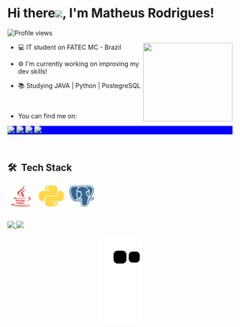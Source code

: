 <!--TITLE-->
<h1 align="left">Hi there<img src="https://raw.githubusercontent.com/kaueMarques/kaueMarques/master/hi.gif" width="30px">, I'm Matheus Rodrigues!</h1>
<p align="left"> <img src="https://komarev.com/ghpvc/?username=WhiteArct1c&color=blue" alt="Profile views" /> </p>
<img align="right" src="https://i.picasion.com/pic92/8d86492b0282ca6b25c80227e8186334.gif" width="200px" height="176px" border="0"/>


<!--PROFILE INFO-->
- 💻 IT student on FATEC MC - Brazil

- ⚙️ I'm currently working on improving my dev skills!

- 📚 Studying JAVA | Python | PostegreSQL

<br>

- You can find me on:
<p align="left" style="background:blue">
  <a href="https://twitter.com/whitearctic1" target="_blank">
    <img src="https://img.shields.io/badge/-Twitter-%230077B5?style=for-the-badge&logo=twitter&logoColor=white" target="_blank"> 
  </a>
  <a href = "mailto:matrodrigues1576@gmail.com">
     <img src="https://img.shields.io/badge/-Gmail-%23333?style=for-the-badge&logo=gmail&logoColor=white" target="_blank">
  </a>  
  <a href="https://linkedin.com/in/whitearct1c" target="_blank">
    <img src="https://img.shields.io/badge/-LinkedIn-%230077B5?style=for-the-badge&logo=linkedin&logoColor=white" target="_blank">
  </a>
  <a href="https://instagram.com/_whitearctic_" target="_blank">
    <img src="https://img.shields.io/badge/-Instagram-%23E4405F?style=for-the-badge&logo=instagram&logoColor=white" target="_blank">
  </a>
</p>

<br>

<!--TECH STACK-->
## 🛠 &nbsp;Tech Stack
<img align="center" alt="WhiteArct1c-Java" height="50" width="60" 
     src="https://raw.githubusercontent.com/devicons/devicon/master/icons/java/java-plain.svg">&nbsp;
<img align="center" alt="WhiteArct1c-Python" height="50" width="60" 
     src="https://raw.githubusercontent.com/devicons/devicon/master/icons/python/python-plain.svg">&nbsp;
<img align="center" alt="WhiteArct1c-PSQL" height="50" width="60" 
     src="https://raw.githubusercontent.com/devicons/devicon/master/icons/postgresql/postgresql-plain.svg">&nbsp;

<br>

<div align="left">
  <a href="https://github.com/WhiteArct1c">
  <img height="180em" src="https://github-readme-stats.vercel.app/api?username=WhiteArct1c&show_icons=true&theme=tokyonight&include_all_commits=true&count_private=true"/>
  <img height="180em" src="https://github-readme-stats.vercel.app/api/top-langs/?username=WhiteArct1c&layout=compact&langs_count=7&theme=tokyonight"/>
</div>


<div align="center">
  
  ![Snake animation](https://github.com/rafaballerini/rafaballerini/blob/output/github-contribution-grid-snake.svg)
  
</div>

          
